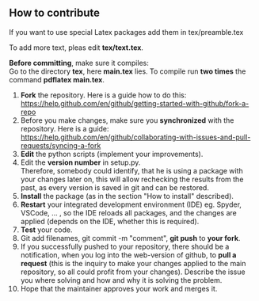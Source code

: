 ## How to contribute
If you want to use special Latex packages add them in tex/preamble.tex

To add more text, pleas edit **tex/text.tex**.

**Before committing**, make sure it compiles:  
Go to the directory **tex**, here **main.tex** lies.
To compile run **two times** the command **pdflatex main.tex**.

1. **Fork** the repository. Here is a guide how to do this:
https://help.github.com/en/github/getting-started-with-github/fork-a-repo
2. Before you make changes, make sure you **synchronized** with the repository.
Here is a guide: https://help.github.com/en/github/collaborating-with-issues-and-pull-requests/syncing-a-fork
4. **Edit** the python scripts (implement your improvements).
5. Edit the **version number** in setup.py.  
Therefore, somebody could identify, that he is using a package with your changes later on,
this will allow rechecking the results from the past, as every version is saved in git and can be restored.
6. **Install** the package (as in the section "How to install" described).
7. **Restart** your integrated development environment (IDE)
eg. Spyder, VSCode, ... , so the IDE reloads all packages, and the changes are applied
(depends on the IDE, whether this is required).
8. **Test** your code.
9. Git add filenames, git commit -m "comment", **git push** to **your fork**.
10. If you successfully pushed to your repository, there should be a notification, when you log into
the web-version of github, to **pull a request** (this is the inquiry to make your changes applied
to the main repository, so all could profit from your changes). Describe the issue you where solving
and how and why it is solving the problem.
11. Hope that the maintainer approves your work and merges it.  
